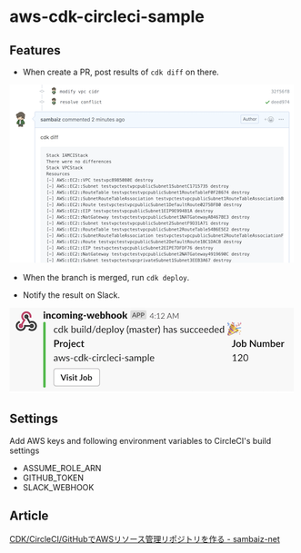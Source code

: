 # aws-cdk-circleci-sample

## Features

- When create a PR, post results of `cdk diff` on there.

![Post results](./images/pr.png)

- When the branch is merged, run `cdk deploy`.

- Notify the result on Slack.

![Notify on Slack](./images/slack.png)

## Settings

Add AWS keys and following environment variables to CircleCI's build settings

- ASSUME_ROLE_ARN
- GITHUB_TOKEN
- SLACK_WEBHOOK

## Article

[CDK/CircleCI/GitHubでAWSリソース管理リポジトリを作る - sambaiz-net](https://www.sambaiz.net/article/223/)

